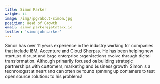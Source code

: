 ```yaml
---
title: Simon Parker
weight: 11
image: /img/jpg/about-simon.jpg
position: Head of Growth
email: simon.parker@jetstack.io
twitter: 'simonjohnparker'
---
```


Simon has over 11 years experience in the industry working for companies that include IBM, Accenture and Cloud Sherpas. He has been helping new startups disrupt and large enterprise organisations evolve through digital transformation. Although primarily focused on building strategic partnerships with customers, marketing and business growth, Simon is a technologist at heart and can often be found spinning up containers to test open source solutions to his problems!